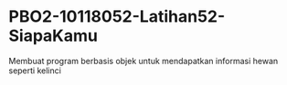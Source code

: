 # PBO2-10118052-Latihan52-SiapaKamu
Membuat program berbasis objek untuk mendapatkan informasi hewan seperti kelinci
